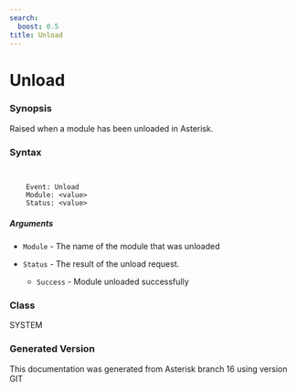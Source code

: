 ```yaml
---
search:
  boost: 0.5
title: Unload
---
```


# Unload

### Synopsis

Raised when a module has been unloaded in Asterisk.

### Syntax


```


    Event: Unload
    Module: <value>
    Status: <value>

```
##### Arguments


* `Module` - The name of the module that was unloaded<br>

* `Status` - The result of the unload request.<br>

    * `Success` - Module unloaded successfully<br>

### Class

SYSTEM

### Generated Version

This documentation was generated from Asterisk branch 16 using version GIT 
